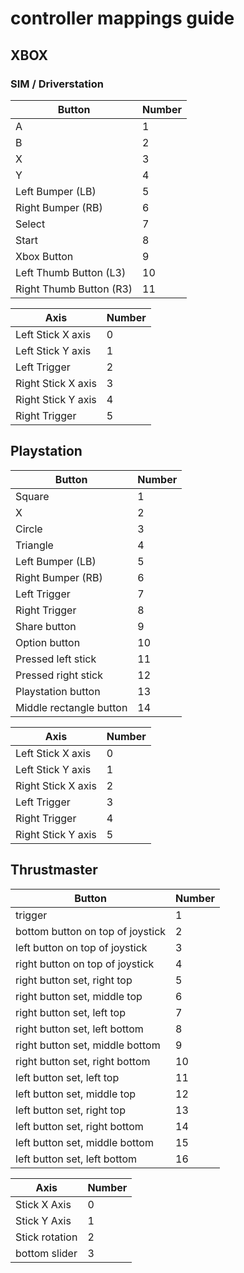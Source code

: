 # controller mappings guide

## XBOX

### SIM / Driverstation

| Button                  | Number |
| ----------------------- | ------ |
| A                       | 1      |
| B                       | 2      |
| X                       | 3      |
| Y                       | 4      |
| Left Bumper (LB)        | 5      |
| Right Bumper (RB)       | 6      |
| Select                  | 7      |
| Start                   | 8      |
| Xbox Button             | 9      |
| Left Thumb Button (L3)  | 10     |
| Right Thumb Button (R3) | 11     |

| Axis               | Number |
| ------------------ | ------ |
| Left Stick X axis  | 0      |
| Left Stick Y axis  | 1      |
| Left Trigger       | 2      |
| Right Stick X axis | 3      |
| Right Stick Y axis | 4      |
| Right Trigger      | 5      |

## Playstation

| Button                  | Number |
| ----------------------- | ------ |
| Square                  | 1      |
| X                       | 2      |
| Circle                  | 3      |
| Triangle                | 4      |
| Left Bumper (LB)        | 5      |
| Right Bumper (RB)       | 6      |
| Left Trigger            | 7      |
| Right Trigger           | 8      |
| Share button            | 9      |
| Option button           | 10     |
| Pressed left stick      | 11     |
| Pressed right stick     | 12     |
| Playstation button      | 13     |
| Middle rectangle button | 14     |

| Axis               | Number |
| ------------------ | ------ |
| Left Stick X axis  | 0      |
| Left Stick Y axis  | 1      |
| Right Stick X axis | 2      |
| Left Trigger       | 3      |
| Right Trigger      | 4      |
| Right Stick Y axis | 5      |

## Thrustmaster 

| Button                           | Number |
| -------------------------------- | ------ |
| trigger                          | 1      |
| bottom button on top of joystick | 2      |
| left button on top of joystick   | 3      |
| right button on top of joystick  | 4      |
| right button set, right top      | 5      |
| right button set, middle top     | 6      |
| right button set, left top       | 7      |
| right button set, left bottom    | 8      |
| right button set, middle bottom  | 9      |
| right button set, right bottom   | 10     |
| left button set, left top        | 11     |
| left button set, middle top      | 12     |
| left button set, right top       | 13     |
| left button set, right bottom    | 14     |
| left button set, middle bottom   | 15     |
| left button set, left bottom     | 16     |

| Axis           | Number |
| -------------- | ------ |
| Stick X Axis   | 0      |
| Stick Y Axis   | 1      |
| Stick rotation | 2      |
| bottom slider  | 3      |